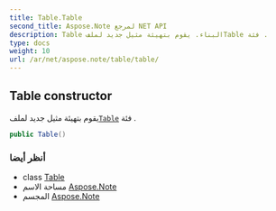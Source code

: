 ```yaml
---
title: Table.Table
second_title: Aspose.Note لمرجع NET API
description: Table البناء. يقوم بتهيئة مثيل جديد لملفTable فئة .
type: docs
weight: 10
url: /ar/net/aspose.note/table/table/
---
```

## Table constructor

يقوم بتهيئة مثيل جديد لملف[`Table`](../) فئة .

```csharp
public Table()
```

### أنظر أيضا

* class [Table](../)
* مساحة الاسم [Aspose.Note](../../table/)
* المجسم [Aspose.Note](../../../)


